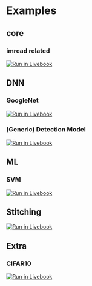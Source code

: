 # Examples

## core
### imread related
[![Run in Livebook](https://livebook.dev/badge/v1/gray.svg)](https://livebook.dev/run?url=https%3A%2F%2Fgithub.com%2Fcocoa-xu%2Fevision%2Fblob%2Fmain%2Fexamples%2Fimread.livemd)

## DNN
### GoogleNet
[![Run in Livebook](https://livebook.dev/badge/v1/gray.svg)](https://livebook.dev/run?url=https%3A%2F%2Fgithub.com%2Fcocoa-xu%2Fevision%2Fblob%2Fmain%2Fexamples%2Fdnn-googlenet.livemd)

### (Generic) Detection Model
[![Run in Livebook](https://livebook.dev/badge/v1/gray.svg)](https://livebook.dev/run?url=https%3A%2F%2Fgithub.com%2Fcocoa-xu%2Fevision%2Fblob%2Fmain%2Fexamples%2Fdnn-detection-model.livemd)

## ML
### SVM
[![Run in Livebook](https://livebook.dev/badge/v1/gray.svg)](https://livebook.dev/run?url=https%3A%2F%2Fgithub.com%2Fcocoa-xu%2Fevision%2Fblob%2Fmain%2Fexamples%2Fml-svm.livemd)

## Stitching
[![Run in Livebook](https://livebook.dev/badge/v1/gray.svg)](https://livebook.dev/run?url=https%3A%2F%2Fgithub.com%2Fcocoa-xu%2Fevision%2Fblob%2Fmain%2Fexamples%2Fstitching.livemd)

## Extra
### CIFAR10
[![Run in Livebook](https://livebook.dev/badge/v1/gray.svg)](https://livebook.dev/run?url=https%3A%2F%2Fgithub.com%2Fcocoa-xu%2Fevision%2Fblob%2Fmain%2Fexamples%2Fcifar10.livemd)
